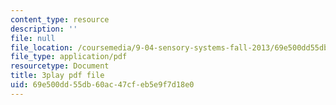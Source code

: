 ```yaml
---
content_type: resource
description: ''
file: null
file_location: /coursemedia/9-04-sensory-systems-fall-2013/69e500dd55db60ac47cfeb5e9f7d18e0_jdiy_lV2xno.pdf
file_type: application/pdf
resourcetype: Document
title: 3play pdf file
uid: 69e500dd-55db-60ac-47cf-eb5e9f7d18e0
---
```


